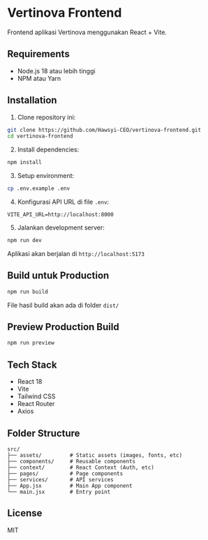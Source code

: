 # Vertinova Frontend

Frontend aplikasi Vertinova menggunakan React + Vite.

## Requirements

- Node.js 18 atau lebih tinggi
- NPM atau Yarn

## Installation

1. Clone repository ini:
```bash
git clone https://github.com/Hawsyi-CEO/vertinova-frontend.git
cd vertinova-frontend
```

2. Install dependencies:
```bash
npm install
```

3. Setup environment:
```bash
cp .env.example .env
```

4. Konfigurasi API URL di file `.env`:
```env
VITE_API_URL=http://localhost:8000
```

5. Jalankan development server:
```bash
npm run dev
```

Aplikasi akan berjalan di `http://localhost:5173`

## Build untuk Production

```bash
npm run build
```

File hasil build akan ada di folder `dist/`

## Preview Production Build

```bash
npm run preview
```

## Tech Stack

- React 18
- Vite
- Tailwind CSS
- React Router
- Axios

## Folder Structure

```
src/
├── assets/         # Static assets (images, fonts, etc)
├── components/     # Reusable components
├── context/        # React Context (Auth, etc)
├── pages/          # Page components
├── services/       # API services
├── App.jsx         # Main App component
└── main.jsx        # Entry point
```

## License

MIT
